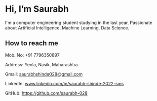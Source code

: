# Hi, I’m Saurabh 
 I'm a computer engineering student studying in the last year, Passionate about Artificial Intelligence, Machine Learning, Data Science. 
 
 ## How to reach me 
 Mob. No: +91 7796350897
 
Address: Yeola, Nasik, Maharashtra

Gmail: saurabhshinde028@gmail.com

LinkedIn: www.linkedin.com/in/saurabh-shinde-2022-sms

GitHub: https://github.com/saurabh-028
